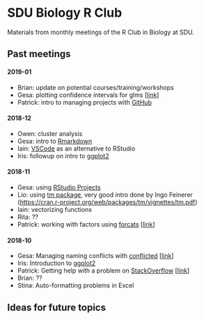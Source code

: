 
SDU Biology R Club
==================

Materials from monthly meetings of the R Club in Biology at SDU.

## Past meetings

#### 2019-01
- Brian: update on potential courses/training/workshops
- Gesa: plotting confidence intervals for glms [[link](2019-01/gesa-confidence-intervals.md)]
- Patrick: intro to managing projects with [GitHub](https://github.com/)

#### 2018-12
- Owen: cluster analysis
- Gesa: intro to [Rmarkdown](https://rmarkdown.rstudio.com/)
- Iain: [VSCode](https://code.visualstudio.com/) as an alternative to RStudio
- Iris: followup on intro to [ggplot2](https://ggplot2.tidyverse.org/)

#### 2018-11
- Gesa: using [RStudio Projects](https://support.rstudio.com/hc/en-us/articles/200526207-Using-Projects)
- Lio: using [tm package](https://cran.r-project.org/web/packages/tm/index.html), very good intro done by Ingo Feinerer (https://cran.r-project.org/web/packages/tm/vignettes/tm.pdf)
- Iain: vectorizing functions
- Rita: ??
- Patrick: working with factors using [forcats](https://forcats.tidyverse.org/) [[link](2018-11/patrick-forcats.md)]

#### 2018-10
- Gesa: Managing naming conflicts with [conflicted](https://conflicted.r-lib.org/)  [[link](2018-10/gesa-package-conflicted.md)]
- Iris: Introduction to [ggplot2](https://ggplot2.tidyverse.org/)
- Patrick: Getting help with a problem on [StackOverflow](https://stackoverflow.com/) [[link](2018-10/patrick-minimal-reproducible-questions.md)]
- Brian: ??
- Stina: Auto-formatting problems in Excel

## Ideas for future topics

